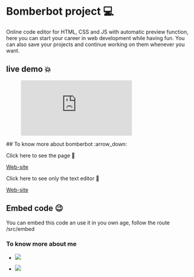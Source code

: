 # Bomberbot project :computer:

Online code editor for HTML, CSS and JS with automatic preview function, here you can start your career in web development while having fun. You can also save your projects and continue working on them whenever you want.

## live demo :boom:

<!-- blank line -->
<figure class="video_container">
  <iframe src="https://www.youtube.com/embed/7LnMswlAfwg" frameborder="0" allowfullscreen="true"> </iframe>
</figure>
<!-- blank line -->
## To know more about bomberbot :arrow_down:

Click here to see the page :checkered_flag:

[Web-site](https://bomberbot-project-frontend.vercel.app/"code-skills")

Click here to see only the text editor :rocket:

[Web-site](https://bomberbot-project-frontend.vercel.app/TextEditor/"code-skills")

## Embed code :wink:

You can embed this code an use it in you own age, follow the route /src/embed

### To know more about me

- <a href="https://twitter.com/NaranjoSteffany"><img src="https://img.shields.io/badge/Twitter-1DA1F2?style=for-the-badge&logo=twitter&logoColor=white"/></a>

- <a href="https://www.linkedin.com/in/steffany-naranjo-vargas"><img src="https://img.shields.io/badge/LinkedIn-0077B5?style=for-the-badge&logo=linkedin&logoColor=white"/></a>
